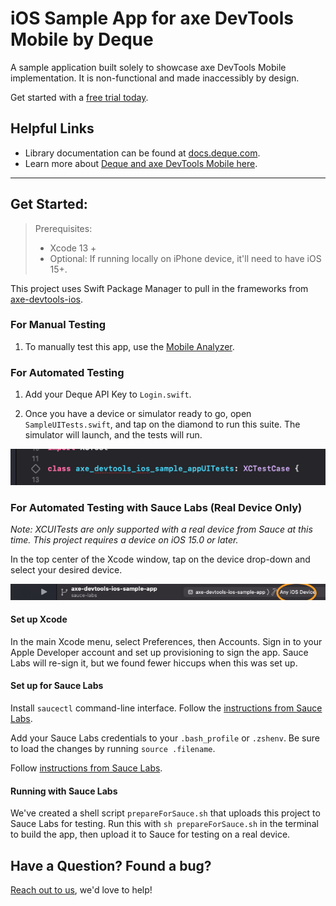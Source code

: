 # iOS Sample App for axe DevTools Mobile by Deque

A sample application built solely to showcase axe DevTools Mobile implementation. It is non-functional and made inaccessibly by design.

Get started with a [free trial today](https://axe.dequelabs.com/signup?product=axe-devtools-mobile&redirect_uri=https://axe.dequelabs.com/axe-devtools-mobile/get-started).

## Helpful Links
- Library documentation can be found at [docs.deque.com](https://docs.deque.com/devtools-mobile/).
- Learn more about [Deque and axe DevTools Mobile here](https://www.deque.com/).

------

## Get Started:

> Prerequisites:
> - Xcode 13 +
> - Optional: If running locally on iPhone device, it'll need to have iOS 15+.

This project uses Swift Package Manager to pull in the frameworks from [axe-devtools-ios](https://github.com/dequelabs/axe-devtools-ios/).

### For Manual Testing

1. To manually test this app, use the [Mobile Analyzer](https://github.com/dequelabs/axe-devtools-mobile-analyzer/wiki).

### For Automated Testing

1. Add your Deque API Key to `Login.swift`.

2. Once you have a device or simulator ready to go, open `SampleUITests.swift`, and tap on the diamond to run this suite. The simulator will launch, and the tests will run.

<img src="doc_img/UITests.png" alt="Shows the click area for running the UI test."/>

### For Automated Testing with Sauce Labs (Real Device Only)

_Note: XCUITests are only supported with a real device from Sauce at this time. This project requires a device on iOS 15.0 or later._

In the top center of the Xcode window, tap on the device drop-down and select your desired device.

<img src="doc_img/Device1.png" alt="Shows the click area for selecting a device."/>

#### Set up Xcode

In the main Xcode menu, select Preferences, then Accounts. Sign in to your Apple Developer account and set up provisioning to sign the app. Sauce Labs will re-sign it, but we found fewer hiccups when this was set up.

#### Set up for Sauce Labs

Install `saucectl` command-line interface. Follow the [instructions from Sauce Labs](https://docs.saucelabs.com/dev/cli/saucectl/).

Add your Sauce Labs credentials to your `.bash_profile` or `.zshenv`. Be sure to load the changes by running `source .filename`.

Follow [instructions from Sauce Labs](https://docs.saucelabs.com/dev/cli/saucectl/#associate-your-credentials).

#### Running with Sauce Labs

We've created a shell script `prepareForSauce.sh` that uploads this project to Sauce Labs for testing. Run this with `sh prepareForSauce.sh` in the terminal to build the app, then upload it to Sauce for testing on a real device.

## Have a Question? Found a bug?

[Reach out to us](https://docs.deque.com/devtools-mobile/2023.8.16/en/help), we'd love to help!
